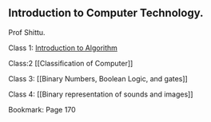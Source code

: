 ## Introduction to Computer Technology.
Prof Shittu.

Class 1:
[Introduction to Algorithm](CPS%20101/Introduction%20to%20Algorithm.md)


Class:2
[[Classification of Computer]] 

Class 3:
[[Binary Numbers, Boolean Logic, and gates]]

Class 4: 
[[Binary representation of sounds and images]]

Bookmark: Page 170